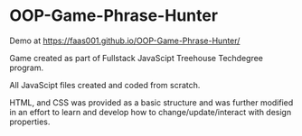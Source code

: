 # OOP-Game-Phrase-Hunter

Demo at https://faas001.github.io/OOP-Game-Phrase-Hunter/

Game created as part of Fullstack JavaScipt Treehouse Techdegree program.

All JavaScipt files created and coded from scratch.

HTML, and CSS was provided as a basic structure and was further modified in an effort to learn and develop how to change/update/interact with design properties.
